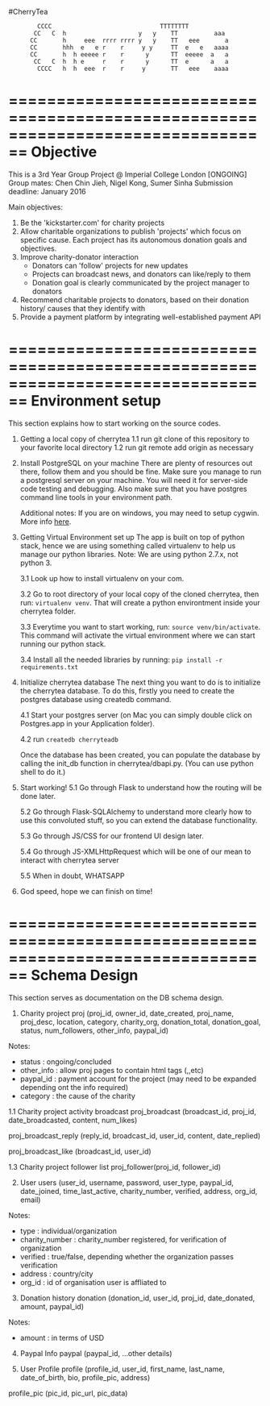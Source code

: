 #CherryTea

            CCCC                              TTTTTTTT
           CC   C  h                    y   y    TT          aaa
          CC       h     eee  rrrr rrrr y   y    TT   eee       a
          CC       hhh  e   e r    r     y y     TT  e   e   aaaa
          CC       h  h eeeee r    r      y      TT  eeeee  a   a
           CC   C  h  h e     r    r      y      TT  e      a   a
            CCCC   h  h  eee  r    r     y       TT   eee    aaaa

================================================================================
                                   Objective 
================================================================================
This is a 3rd Year Group Project @ Imperial College London [ONGOING]
Group mates: Chen Chin Jieh, Nigel Kong, Sumer Sinha
Submission deadline: January 2016


Main objectives:
1. Be the 'kickstarter.com' for charity projects
2. Allow charitable organizations to publish 'projects' which focus on 
   specific cause. Each project has its autonomous donation goals and 
   objectives.
3. Improve charity-donator interaction
   - Donators can 'follow' projects for new updates
   - Projects can broadcast news, and donators can like/reply to them
   - Donation goal is clearly communicated by the project manager to donators
4. Recommend charitable projects to donators, based on their donation history/
   causes that they identify with
5. Provide a payment platform by integrating well-established payment API


================================================================================
                                Environment setup
================================================================================
This section explains how to start working on the source codes.

1. Getting a local copy of cherrytea
   1.1 run git clone of this repository to your favorite local directory
   1.2 run git remote add origin <url to repo> as necessary

2. Install PostgreSQL on your machine
   There are plenty of resources out there, follow them and you should be
   fine. Make sure you manage to run a postgresql server on your machine.
   You will need it for server-side code testing and debugging. Also make
   sure that you have postgres command line tools in your environment path.

   Additional notes:  If you are on windows, you may need to setup cygwin. 
   More info [here](http://www.davidbaumgold.com/tutorials/set-up-python-windows/).

3. Getting Virtual Environment set up
   The app is built on top of python stack, hence we are using something 
   called virtualenv to help us manage our python libraries. Note: We are
   using python 2.7.x, not python 3.
   
   3.1 Look up how to install virtualenv on your com.
  
   3.2 Go to root directory of your local copy of the cloned cherrytea, 
   then run: `virtualenv venv`. That will create a python environtment
   inside your cherrytea folder. 

   3.3 Everytime you want to start working, run: 
   `source venv/bin/activate`. This command will activate the virtual 
   environment where we can start running our python stack.

   3.4 Install all the needed libraries by running:
   `pip install -r requirements.txt`

4. Initialize cherrytea database
   The next thing you want to do is to initialize the cherrytea database.
   To do this, firstly you need to create the postgres database using
   createdb command. 

   4.1 Start your postgres server (on Mac you can simply double click on
   Postgres.app in your Application folder).

   4.2 run `createdb cherryteadb`

   Once the database has been created, you can populate the database by 
   calling the init_db function in cherrytea/dbapi.py. (You can use python 
   shell to do it.)

5. Start working!
   5.1 Go through Flask to understand how the routing will be done later.

   5.2 Go through Flask-SQLAlchemy to understand more clearly how to use
   this convoluted stuff, so you can extend the database functionality.

   5.3 Go through JS/CSS for our frontend UI design later.

   5.4 Go through JS-XMLHttpRequest which will be one of our mean to
   interact with cherrytea server

   5.5 When in doubt, WHATSAPP

6. God speed, hope we can finish on time!


================================================================================
                                 Schema Design
================================================================================
This section serves as documentation on the DB schema design.

1. Charity project
proj
    (proj_id, owner_id, date_created, proj_name, proj_desc, location, category,
     charity_org, donation_total, donation_goal, status, num_followers, 
     other_info, paypal_id)

Notes:
 *  status     : ongoing/concluded
 *  other_info : allow proj pages to contain html tags (<movie>,<img>,etc)
 *  paypal_id  : payment account for the project (may need to be expanded 
                 depending ont the info required)
 *  category   : the cause of the charity


1.1 Charity project activity broadcast
proj_broadcast
    (broadcast_id, proj_id, date_broadcasted, content, num_likes)

proj_broadcast_reply
    (reply_id, broadcast_id, user_id, content, date_replied)

proj_broadcast_like
    (broadcast_id, user_id)


1.3 Charity project follower list
proj_follower(proj_id, follower_id)


2. User
users
    (user_id, username, password, user_type, paypal_id, date_joined,
    time_last_active, charity_number, verified, address, org_id, email)

Notes:
 *  type           : individual/organization
 *  charity_number : charity_number registered, for verification of organization
 *  verified       : true/false, depending whether the organization passes
                     verification
 *  address        : country/city
 *  org_id         : id of organisation user is affliated to


3. Donation history
donation
    (donation_id, user_id, proj_id, date_donated, amount, paypal_id)

Notes:
 *  amount : in terms of USD

4. Paypal Info
paypal
	(paypal_id, ...other details)

5. User Profile
profile
    (profile_id, user_id, first_name, last_name, date_of_birth, bio,
     profile_pic, address)

profile_pic
    (pic_id, pic_url, pic_data)